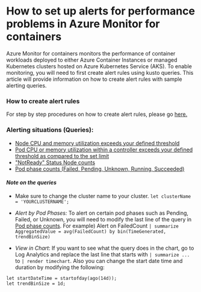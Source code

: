 # How to set up alerts for performance problems in Azure Monitor for containers

Azure Monitor for containers monitors the performance of container workloads deployed to either Azure Container Instances or managed Kubernetes clusters hosted on Azure Kubernetes Service (AKS). To enable monitoring, you will need to first create alert rules using kusto queries. This article will provide information on how to create alert rules with sample alerting queries.

### How to create alert rules
For step by step procedures on how to create alert rules, please go [here.](https://docs.khulnasoft.com/en-us/azure/azure-monitor/insights/container-insights-alerts#create-alert-rule)

### Alerting situations (Queries):
- [Node CPU and memory utilization exceeds your defined threshold](https://docs.khulnasoft.com/en-us/azure/azure-monitor/insights/container-insights-alerts#resource-utilization-log-search-queries)
- [Pod CPU or memory utilization within a controller exceeds your defined threshold as compared to the set limit](https://docs.khulnasoft.com/en-us/azure/azure-monitor/insights/container-insights-alerts#resource-utilization-log-search-queries)
- ["NotReady" Status Node counts](NotReadyQuery.md)
- [Pod phase counts (Failed, Pending, Unknown, Running, Succeeded)](PendingPodCount.md)

#### *Note on the queries*
- Make sure to change the cluster name to your cluster.
```let clusterName = 'YOURCLUSTERNAME';```

- *Alert by Pod Phases:*  To alert on certain pod phases such as Pending, Failed, or Unknown, you will need to modify the last line of the query in [Pod phase counts](PendingPodCount.md).
 For example) Alert on FailedCount
```| summarize AggregatedValue = avg(FailedCount) by bin(TimeGenerated, trendBinSize) ```

- *View in Chart*: If you want to see what the query does in the chart, go to Log Analytics and replace the last line that starts with ```| summarize ...``` to ```| render timechart```. Also you can change the start date time and duration by modifying the following:
```
let startDateTime = startofday(ago(14d));
let trendBinSize = 1d;
```
